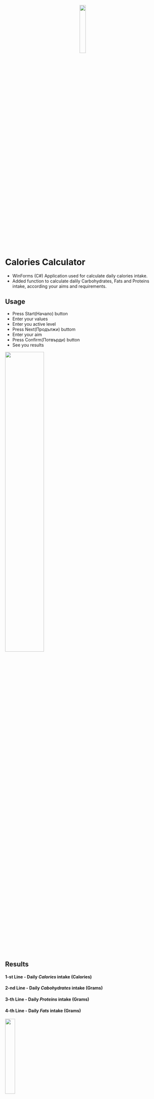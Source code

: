 
<div align = "center">
    <img src="https://cdn.discordapp.com/attachments/837093180783722536/1021343668654841898/2316949.png" width="20%">
</div>


# Calories Calculator

- WinForms (C#) Application used for calculate daily calories intake.
- Added function to calculate dalily Carbohydrates, Fats and Proteins intake, according your aims and requirements.
## Usage

- Press Start(Начало) button
- Enter your values 
- Enter you active level
- Press Next(Продължи) buttom
- Enter your aim
- Press Confirm(Потвърди) button
- See you results 
<img src="https://cdn.discordapp.com/attachments/837093180783722536/1020657423360471090/unknown.png" width="50%">

## Results
#### 1-st Line - Daily *Calories* intake (Calories)
#### 2-nd Line - Daily *Cabohydrates* intake (Grams)
#### 3-th Line - Daily *Proteins* intake (Grams)
#### 4-th Line - Daily *Fats* intake (Grams)
<img src="https://cdn.discordapp.com/attachments/837093180783722536/1021336882224824361/unknown.png" width="25%">

## Gallery

<div>
    <img src="https://cdn.discordapp.com/attachments/837093180783722536/1020657305190142054/unknown.png" width="40%"/>
    <img src="https://cdn.discordapp.com/attachments/837093180783722536/1020657423360471090/unknown.png" width="40%"/>
    <img src="https://cdn.discordapp.com/attachments/837093180783722536/1021340666837618708/unknown.png" width="46.8%"/>
    <img src="https://cdn.discordapp.com/attachments/837093180783722536/1021336882224824361/unknown.png" width="40%"/>
    <img src="https://cdn.discordapp.com/attachments/837093180783722536/1021337514423894046/unknown.png" width="20%"/>
</div>


## Versioning

### Current Version - 1.1.0 (Stable)

## Authors

  - **Billie Thompson** - *Provided README Template* -
    [PurpleBooth](https://github.com/PurpleBooth)

See also the list of
[contributors](https://github.com/PurpleBooth/a-good-readme-template/contributors)
who participated in this project.

## License

This project is licensed under the [CC0 1.0 Universal](LICENSE.md)
Creative Commons License - see the [LICENSE.md](LICENSE.md) file for
details

## Acknowledgments

  - Hat tip to anyone whose code is used
  - Inspiration
  - etc
